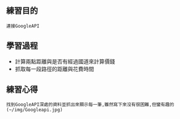 ## 練習目的
    連接GoogleAPI
## 學習過程
*   計算兩點距離與是否有經過國道來計算價錢
*   抓取每一段路徑的距離與花費時間
## 練習心得
    找到GoogleAPI深處的資料並抓出來顯示每一筆,雖然寫下來沒有很困難,但蠻有趣的
    (~/img/Googleapi.jpg)